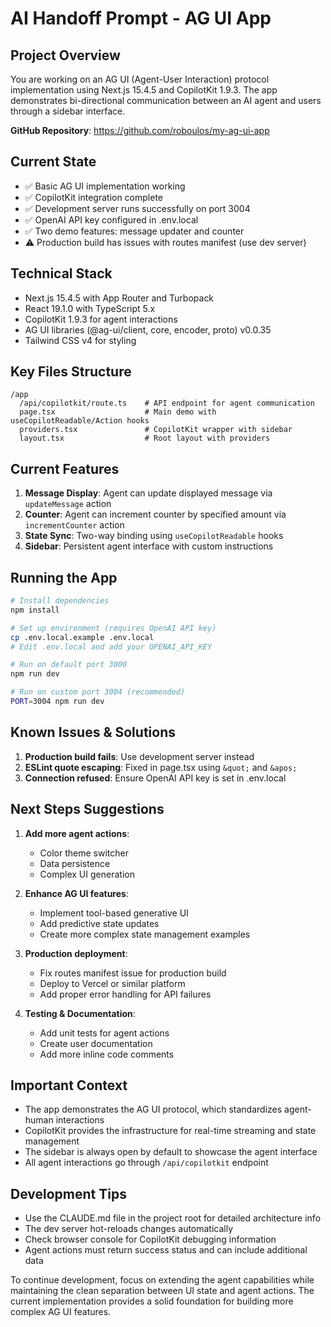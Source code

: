 # AI Handoff Prompt - AG UI App

## Project Overview
You are working on an AG UI (Agent-User Interaction) protocol implementation using Next.js 15.4.5 and CopilotKit 1.9.3. The app demonstrates bi-directional communication between an AI agent and users through a sidebar interface.

**GitHub Repository**: https://github.com/roboulos/my-ag-ui-app

## Current State
- ✅ Basic AG UI implementation working
- ✅ CopilotKit integration complete
- ✅ Development server runs successfully on port 3004
- ✅ OpenAI API key configured in .env.local
- ✅ Two demo features: message updater and counter
- ⚠️ Production build has issues with routes manifest (use dev server)

## Technical Stack
- Next.js 15.4.5 with App Router and Turbopack
- React 19.1.0 with TypeScript 5.x
- CopilotKit 1.9.3 for agent interactions
- AG UI libraries (@ag-ui/client, core, encoder, proto) v0.0.35
- Tailwind CSS v4 for styling

## Key Files Structure
```
/app
  /api/copilotkit/route.ts    # API endpoint for agent communication
  page.tsx                    # Main demo with useCopilotReadable/Action hooks
  providers.tsx               # CopilotKit wrapper with sidebar
  layout.tsx                  # Root layout with providers
```

## Current Features
1. **Message Display**: Agent can update displayed message via `updateMessage` action
2. **Counter**: Agent can increment counter by specified amount via `incrementCounter` action
3. **State Sync**: Two-way binding using `useCopilotReadable` hooks
4. **Sidebar**: Persistent agent interface with custom instructions

## Running the App
```bash
# Install dependencies
npm install

# Set up environment (requires OpenAI API key)
cp .env.local.example .env.local
# Edit .env.local and add your OPENAI_API_KEY

# Run on default port 3000
npm run dev

# Run on custom port 3004 (recommended)
PORT=3004 npm run dev
```

## Known Issues & Solutions
1. **Production build fails**: Use development server instead
2. **ESLint quote escaping**: Fixed in page.tsx using `&quot;` and `&apos;`
3. **Connection refused**: Ensure OpenAI API key is set in .env.local

## Next Steps Suggestions
1. **Add more agent actions**: 
   - Color theme switcher
   - Data persistence
   - Complex UI generation
   
2. **Enhance AG UI features**:
   - Implement tool-based generative UI
   - Add predictive state updates
   - Create more complex state management examples

3. **Production deployment**:
   - Fix routes manifest issue for production build
   - Deploy to Vercel or similar platform
   - Add proper error handling for API failures

4. **Testing & Documentation**:
   - Add unit tests for agent actions
   - Create user documentation
   - Add more inline code comments

## Important Context
- The app demonstrates the AG UI protocol, which standardizes agent-human interactions
- CopilotKit provides the infrastructure for real-time streaming and state management
- The sidebar is always open by default to showcase the agent interface
- All agent interactions go through `/api/copilotkit` endpoint

## Development Tips
- Use the CLAUDE.md file in the project root for detailed architecture info
- The dev server hot-reloads changes automatically
- Check browser console for CopilotKit debugging information
- Agent actions must return success status and can include additional data

To continue development, focus on extending the agent capabilities while maintaining the clean separation between UI state and agent actions. The current implementation provides a solid foundation for building more complex AG UI features.